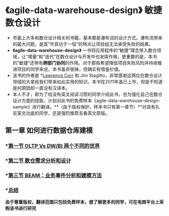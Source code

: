 # 《agile-data-warehouse-design》  敏捷数仓设计
* 市面上大多和数仓设计相关的书籍，基本都是瀑布流的设计方式。瀑布流带来的最大问题，是其“毕其功于一役”的特点让项目组无法承受失败的结果。   
* **《agile-data-warehouse-design》** 一书将应用程序的“敏捷”理念带入数仓领域，让“增量”和“迭代”在数仓设计与开发中也发挥作用，更重要的是，本书的“敏捷”还带有**跨部门协同**的作用。对于那些希望降低项目失败风险并持续推进项目的同学来说，本书虽非银弹，但确实有借鉴价值。   
* 该书的作者是 *[Lawrence Corr](https://www.linkedin.com/in/lawrencecorr/) 和 Jim Stagitto，非常感谢这两位在数仓设计领域的大拿给我们带来如此实用的知识。本书在2011年虽已上市，但是不知道是何原因却一直没有汉译本。
* 本人不才，即为了给没有英文阅读习惯的同学介绍此书，也为强化自己在数仓设计方面的技能，计划对此书的免费样本《agile-data-warehouse-design-sample》进行翻译。**（由于版权保护，样本书只有第一章节）**对具有扎实英文功底的同学，还是强烈推荐去看英文原版。   
## 第一章  如何进行数据仓库建模 
###  *[第一节 OLTP Vs DW/BI 两个不同的世界](https://github.com/linuxProber/agile-data-warehouse-design/blob/main/oltp-vs-olap.md)
###  *[第二节 数仓需求分析和设计](https://github.com/linuxProber/agile-data-warehouse-design/tree/main)
###  *[第三节 BEAM：业务事件分析和建模方法](https://github.com/linuxProber/agile-data-warehouse-design/tree/main)
###  *[总结](https://github.com/linuxProber/agile-data-warehouse-design/tree/main)    
**由于尊重版权，翻译范围只包括免费样本，想了解更多的同学，可在电商平台上采购该书进行研究**

